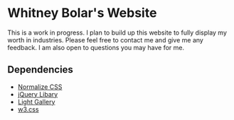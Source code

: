 # Whitney Bolar's Website 
This is a work in progress. I plan to build up this website to fully display my worth in industries. Please feel free to contact me and give me any feedback. I am also open to questions you may have for me. 

## Dependencies
* [Normalize CSS](https://necolas.github.io/normalize.css/)
* [jQuery Libary](https://jquery.com)
* [Light Gallery](http://sachinchoolur.github.io/lightGallery/)
* [w3.css](https://www.w3schools.com/w3css/tryw3css_templates_parallax.htm#portfolio)
